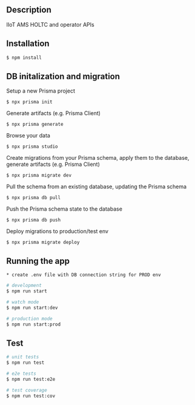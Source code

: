 ## Description

IIoT AMS HOLTC and operator APIs

## Installation

```bash
$ npm install
```

## DB initalization and migration

Setup a new Prisma project
```
$ npx prisma init
```

Generate artifacts (e.g. Prisma Client)
```  
$ npx prisma generate
```

Browse your data
```
$ npx prisma studio
```

Create migrations from your Prisma schema, apply them to the database, generate artifacts (e.g. Prisma Client)
```
$ npx prisma migrate dev
```

Pull the schema from an existing database, updating the Prisma schema
```
$ npx prisma db pull
```

Push the Prisma schema state to the database
```
$ npx prisma db push
```

Deploy migrations to production/test env
```
$ npx prisma migrate deploy
```

## Running the app

```
* create .env file with DB connection string for PROD env
```

```bash
# development
$ npm run start

# watch mode
$ npm run start:dev

# production mode
$ npm run start:prod
```

## Test

```bash
# unit tests
$ npm run test

# e2e tests
$ npm run test:e2e

# test coverage
$ npm run test:cov
```
